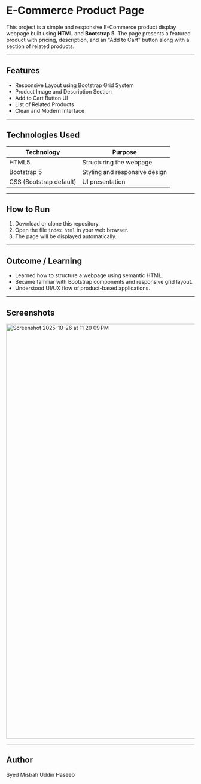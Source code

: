 # E-Commerce Product Page

This project is a simple and responsive E-Commerce product display webpage built using **HTML** and **Bootstrap 5**. The page presents a featured product with pricing, description, and an "Add to Cart" button along with a section of related products.

---

## Features
- Responsive Layout using Bootstrap Grid System
- Product Image and Description Section
- Add to Cart Button UI
- List of Related Products
- Clean and Modern Interface

---

## Technologies Used
| Technology | Purpose |
|-----------|---------|
| HTML5     | Structuring the webpage |
| Bootstrap 5 | Styling and responsive design |
| CSS (Bootstrap default) | UI presentation |

---

## How to Run
1. Download or clone this repository.
2. Open the file `index.html` in your web browser.
3. The page will be displayed automatically.

---

## Outcome / Learning
- Learned how to structure a webpage using semantic HTML.
- Became familiar with Bootstrap components and responsive grid layout.
- Understood UI/UX flow of product-based applications.

---

## Screenshots
<img width="1710" height="1107" alt="Screenshot 2025-10-26 at 11 20 09 PM" src="https://github.com/user-attachments/assets/29c16c32-7cac-43a4-8fb3-7a357060f9b2" />


---

## Author
Syed Misbah Uddin Haseeb
